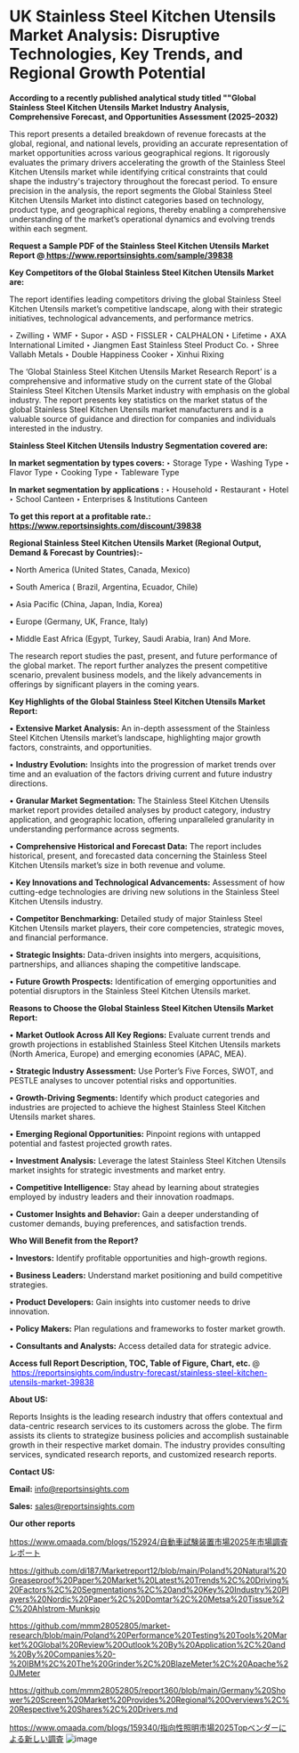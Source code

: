 # UK Stainless Steel Kitchen Utensils Market Analysis: Disruptive Technologies, Key Trends, and Regional Growth Potential

<strong>According to a recently published analytical study titled ""Global Stainless Steel Kitchen Utensils Market Industry Analysis, Comprehensive Forecast, and Opportunities Assessment (2025–2032)</strong>

This report presents a detailed breakdown of revenue forecasts at the global, regional, and national levels, providing an accurate representation of market opportunities across various geographical regions. It rigorously evaluates the primary drivers accelerating the growth of the Stainless Steel Kitchen Utensils market while identifying critical constraints that could shape the industry's trajectory throughout the forecast period. To ensure precision in the analysis, the report segments the Global Stainless Steel Kitchen Utensils Market into distinct categories based on technology, product type, and geographical regions, thereby enabling a comprehensive understanding of the market’s operational dynamics and evolving trends within each segment.

<strong>Request a Sample PDF of the Stainless Steel Kitchen Utensils Market Report </strong><strong>@<a href=https://www.reportsinsights.com/sample/39838 style=color:#0000ff;> https://www.reportsinsights.com/sample/39838</a></strong></font>

<strong>Key Competitors of the Global Stainless Steel Kitchen Utensils Market are:</strong>

The report identifies leading competitors driving the global Stainless Steel Kitchen Utensils market’s competitive landscape, along with their strategic initiatives, technological advancements, and performance metrics.

‣ Zwilling
‣ WMF
‣ Supor
‣ ASD
‣ FISSLER
‣ CALPHALON
‣ Lifetime
‣ AXA International Limited
‣ Jiangmen East Stainless Steel Product Co.
‣ Shree Vallabh Metals
‣ Double Happiness Cooker
‣ Xinhui Rixing

The ‘Global Stainless Steel Kitchen Utensils Market Research Report’ is a comprehensive and informative study on the current state of the Global Stainless Steel Kitchen Utensils Market industry with emphasis on the global industry. The report presents key statistics on the market status of the global Stainless Steel Kitchen Utensils market manufacturers and is a valuable source of guidance and direction for companies and individuals interested in the industry.

<strong>Stainless Steel Kitchen Utensils Industry Segmentation covered are:</strong>

<strong>In market segmentation by types covers: </strong> 
‣ Storage Type
‣ Washing Type
‣ Flavor Type
‣ Cooking Type
‣ Tableware Type

<strong>In market segmentation by applications :</strong> 
‣ Household
‣ Restaurant
‣ Hotel
‣ School Canteen
‣ Enterprises & Institutions Canteen

<strong>To get this report at a profitable rate.: <a href=https://www.reportsinsights.com/discount/39838 style=color:#0000ff;>https://www.reportsinsights.com/discount/39838</a></strong></font>

<strong>Regional Stainless Steel Kitchen Utensils Market (Regional Output, Demand &amp; Forecast by Countries):-</strong>

• North America (United States, Canada, Mexico)

• South America ( Brazil, Argentina, Ecuador, Chile)

• Asia Pacific (China, Japan, India, Korea)

• Europe (Germany, UK, France, Italy)

• Middle East Africa (Egypt, Turkey, Saudi Arabia, Iran) And More.

The research report studies the past, present, and future performance of the global market. The report further analyzes the present competitive scenario, prevalent business models, and the likely advancements in offerings by significant players in the coming years.

<strong>Key Highlights of the Global Stainless Steel Kitchen Utensils Market Report:</strong>

• <strong>Extensive Market Analysis:</strong> An in-depth assessment of the Stainless Steel Kitchen Utensils market’s landscape, highlighting major growth factors, constraints, and opportunities.

• <strong>Industry Evolution:</strong> Insights into the progression of market trends over time and an evaluation of the factors driving current and future industry directions.

• <strong>Granular Market Segmentation:</strong> The Stainless Steel Kitchen Utensils market report provides detailed analyses by product category, industry application, and geographic location, offering unparalleled granularity in understanding performance across segments.

• <strong>Comprehensive Historical and Forecast Data:</strong> The report includes historical, present, and forecasted data concerning the Stainless Steel Kitchen Utensils market’s size in both revenue and volume.

• <strong>Key Innovations and Technological Advancements:</strong> Assessment of how cutting-edge technologies are driving new solutions in the Stainless Steel Kitchen Utensils industry.

• <strong>Competitor Benchmarking:</strong> Detailed study of major Stainless Steel Kitchen Utensils market players, their core competencies, strategic moves, and financial performance.

• <strong>Strategic Insights:</strong> Data-driven insights into mergers, acquisitions, partnerships, and alliances shaping the competitive landscape.

• <strong>Future Growth Prospects:</strong> Identification of emerging opportunities and potential disruptors in the Stainless Steel Kitchen Utensils market.

<strong>Reasons to Choose the Global Stainless Steel Kitchen Utensils Market Report:</strong>

• <strong>Market Outlook Across All Key Regions:</strong> Evaluate current trends and growth projections in established Stainless Steel Kitchen Utensils markets (North America, Europe) and emerging economies (APAC, MEA).

• <strong>Strategic Industry Assessment:</strong> Use Porter’s Five Forces, SWOT, and PESTLE analyses to uncover potential risks and opportunities.

• <strong>Growth-Driving Segments:</strong> Identify which product categories and industries are projected to achieve the highest Stainless Steel Kitchen Utensils market shares.

• <strong>Emerging Regional Opportunities:</strong> Pinpoint regions with untapped potential and fastest projected growth rates.

• <strong>Investment Analysis:</strong> Leverage the latest Stainless Steel Kitchen Utensils market insights for strategic investments and market entry.

• <strong>Competitive Intelligence:</strong> Stay ahead by learning about strategies employed by industry leaders and their innovation roadmaps.

• <strong>Customer Insights and Behavior:</strong> Gain a deeper understanding of customer demands, buying preferences, and satisfaction trends.

<strong>Who Will Benefit from the Report?</strong>

• <strong>Investors:</strong> Identify profitable opportunities and high-growth regions.

• <strong>Business Leaders:</strong> Understand market positioning and build competitive strategies.

• <strong>Product Developers:</strong> Gain insights into customer needs to drive innovation.

• <strong>Policy Makers:</strong> Plan regulations and frameworks to foster market growth.

• <strong>Consultants and Analysts:</strong> Access detailed data for strategic advice.
</ul>
<strong>Access full Report Description, TOC, Table of Figure, Chart, etc. </strong>@  <a href=https://reportsinsights.com/industry-forecast/stainless-steel-kitchen-utensils-market-39838 style=color:#0000ff;>https://reportsinsights.com/industry-forecast/stainless-steel-kitchen-utensils-market-39838</a></font>

<strong><strong>About US</strong>:</strong>

Reports Insights is the leading research industry that offers contextual and data-centric research services to its customers across the globe. The firm assists its clients to strategize business policies and accomplish sustainable growth in their respective market domain. The industry provides consulting services, syndicated research reports, and customized research reports.

<strong>Contact US:</strong>

<p class=""""><b>Email:</b> <a href=mailto:info@reportsinsights.com>info@reportsinsights.com</a></p>
<p class=""""><b>Sales:</b> <a href=mailto:sales@reportsinsights.com>sales@reportsinsights.com</a></p>

<strong>Our other reports</strong>

<a href=https://www.omaada.com/blogs/152924/自動車試験装置市場2025年市場調査レポート>https://www.omaada.com/blogs/152924/自動車試験装置市場2025年市場調査レポート</a>

<a href=https://github.com/di187/Marketreport12/blob/main/Poland%20Natural%20Greaseproof%20Paper%20Market%20Latest%20Trends%2C%20Driving%20Factors%2C%20Segmentations%2C%20and%20Key%20Industry%20Players%20Nordic%20Paper%2C%20Domtar%2C%20Metsa%20Tissue%2C%20Ahlstrom-Munksjo>https://github.com/di187/Marketreport12/blob/main/Poland%20Natural%20Greaseproof%20Paper%20Market%20Latest%20Trends%2C%20Driving%20Factors%2C%20Segmentations%2C%20and%20Key%20Industry%20Players%20Nordic%20Paper%2C%20Domtar%2C%20Metsa%20Tissue%2C%20Ahlstrom-Munksjo</a>

<a href=https://github.com/mmm28052805/market-research/blob/main/Poland%20Performance%20Testing%20Tools%20Market%20Global%20Review%20Outlook%20By%20Application%2C%20and%20By%20Companies%20-%20IBM%2C%20The%20Grinder%2C%20BlazeMeter%2C%20Apache%20JMeter>https://github.com/mmm28052805/market-research/blob/main/Poland%20Performance%20Testing%20Tools%20Market%20Global%20Review%20Outlook%20By%20Application%2C%20and%20By%20Companies%20-%20IBM%2C%20The%20Grinder%2C%20BlazeMeter%2C%20Apache%20JMeter</a>

<a href=https://github.com/mmm28052805/report360/blob/main/Germany%20Shower%20Screen%20Market%20Provides%20Regional%20Overviews%2C%20Respective%20Shares%2C%20Drivers.md>https://github.com/mmm28052805/report360/blob/main/Germany%20Shower%20Screen%20Market%20Provides%20Regional%20Overviews%2C%20Respective%20Shares%2C%20Drivers.md</a>

<a href=https://www.omaada.com/blogs/159340/指向性照明市場2025Topベンダーによる新しい調査>https://www.omaada.com/blogs/159340/指向性照明市場2025Topベンダーによる新しい調査</a>
![image](https://github.com/user-attachments/assets/0129068d-023a-44d3-9469-c6be24469bbc)
